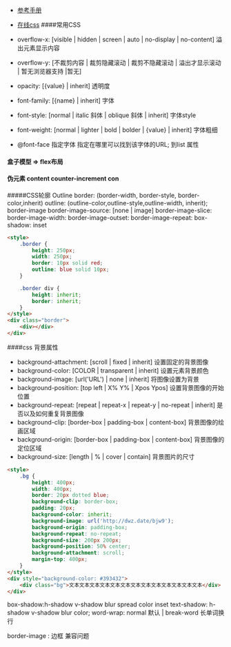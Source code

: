 + [参考手册](https://www.runoob.com/cssref/css-reference.html#background)

+ [在线css](http://jsrun.net/new)
####常用CSS
+ overflow-x: [visible | hidden | screen | auto | no-display | no-content] 溢出元素显示内容
+ overflow-y: [不裁剪内容 | 裁剪隐藏滚动 | 裁剪不隐藏滚动 | 溢出才显示滚动 | 暂无浏览器支持 |暂无]
+ opacity: [{value} | inherit] 透明度
+ font-family: [{name} | inherit] 字体
+ font-style: [normal | italic 斜体 | oblique 斜体 | inherit] 字体style
+ font-weight: [normal | lighter | bold | bolder | {value} | inherit] 字体粗细
+ @font-face 指定字体 指定在哪里可以找到该字体的URL;
 到list 属性

#### 盒子模型 => flex布局
#### 伪元素 content counter-increment con


#####CSS轮廓 Outline
border: (border-width, border-style, border-color,inherit)
outline: (outline-color,outline-style,outline-width, inherit);
border-image
border-image-source: [none | image]
border-image-slice: 
border-image-width:
border-image-outset:
border-image-repeat:
box-shadow: inset



```html
<style>
	.border {
		height: 250px;
		width: 250px;
		border: 10px solid red;
		outline: blue solid 10px;
	}

	.border div {
		height: inherit;
		border: inherit;
	}
</style>
<div class="border">
	<div></div>
</div>
```


####css 背景属性
+ background-attachment: [scroll | fixed | inherit] 设置固定的背景图像
+ background-color: [COLOR | transparent | inherit] 设置元素背景颜色
+ background-image: [url('URL') | none | inherit]   将图像设置为背景
+ background-position: [top left | X% Y% | Xpos Ypos] 设置背景图像的开始位置
+ background-repeat: [repeat | repeat-x | repeat-y | no-repeat | inherit] 是否以及如何重复背景图像
+ background-clip: [border-box | padding-box | content-box] 背景图像的绘画区域
+ background-origin: [border-box | padding-box | content-box] 背景图像的定位区域
+ background-size: [length | % | cover | contain] 背景图片的尺寸
```html
<style>
	.bg {
		height: 400px;
		width: 400px;
		border: 20px dotted blue;
		background-clip: border-box;
		padding: 20px;
		background-color: inherit;
		background-image: url('http://dwz.date/bjw9');
		background-origin: padding-box;
		background-repeat: no-repeat;
		background-size: 200px 200px;
		background-position: 50% center;
		background-attachment: scroll;
		margin-top: 400px;
	}
</style>
<div style="background-color: #393432">
	<div class="bg">文本文本文本文本文本文本文本文本文本文本文本文本文本</div>
</div>
```






















box-shadow:h-shadow v-shadow blur spread color inset
text-shadow: h-shadow v-shadow blur color;
word-wrap: normal 默认 | break-word 长单词换行





border-image : 边框 兼容问题

[在线]: http://jsrun.net/new